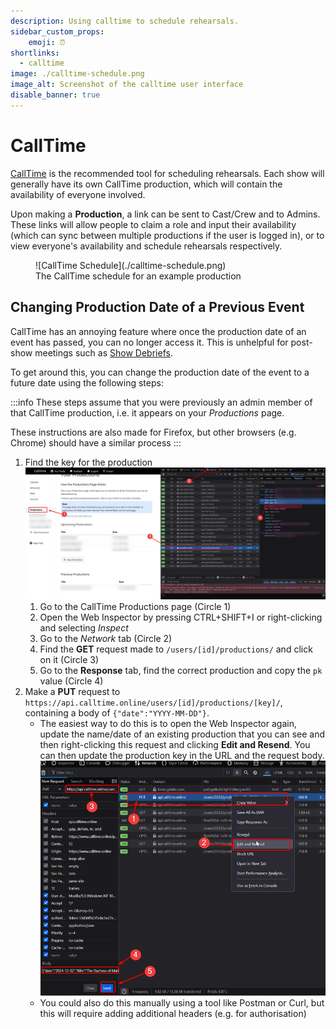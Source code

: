 ```yaml
---
description: Using calltime to schedule rehearsals.
sidebar_custom_props:
    emoji: ⏰
shortlinks:
  - calltime
image: ./calltime-schedule.png
image_alt: Screenshot of the calltime user interface
disable_banner: true
---
```

# CallTime
[CallTime](https://www.calltime.online/) is the recommended tool for scheduling rehearsals. Each show will generally
have its own CallTime production, which will contain the availability of everyone involved.

Upon making a **Production**, a link can be sent to Cast/Crew and to Admins. These links will allow people to claim a
role and input their availability (which can sync between multiple productions if the user is logged in), or to view
everyone's availability and schedule rehearsals respectively.

<figure>
![CallTime Schedule](./calltime-schedule.png)
<figcaption>The CallTime schedule for an example production</figcaption>
</figure>


## Changing Production Date of a Previous Event
CallTime has an annoying feature where once the production date of an event has passed, you can no longer access it.
This is unhelpful for post-show meetings such as [Show Debriefs](/wiki/warwick-drama/shows/show-week#debrief).

To get around this, you can change the production date of the event to a future date using the following steps:

:::info
These steps assume that you were previously an admin member of that CallTime production, i.e. it appears on your
*Productions* page.

These instructions are also made for Firefox, but other browsers (e.g. Chrome) should have a similar process
:::

1. Find the key for the production
   ![Getting the CallTime Key](./finding-calltime-key.png)
   1. Go to the CallTime Productions page (Circle 1)
   2. Open the Web Inspector by pressing CTRL+SHIFT+I or right-clicking and selecting *Inspect*
   3. Go to the *Network* tab  (Circle 2)
   4. Find the **GET** request made to `/users/[id]/productions/` and click on it (Circle 3)
   5. Go to the **Response** tab, find the correct production and copy the `pk` value (Circle 4)
2. Make a **PUT** request to `https://api.calltime.online/users/[id]/productions/[key]/`, containing a body of
   `{"date":"YYYY-MM-DD"}`.
   * The easiest way to do this is to open the Web Inspector again, update the name/date of an existing production that
     you can see and then right-clicking this request and clicking **Edit and Resend**. You can then update the production
     key in the URL and the request body.
     ![Updating the CallTime production date](./updating-calltime-production-date.png)
   * You could also do this manually using a tool like Postman or Curl, but this will require adding additional headers
     (e.g. for authorisation)
